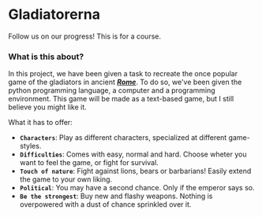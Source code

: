 # Gladiatorerna

Follow us on our progress! This is for a course.

### What is this about?

In this project, we have been given a task to recreate the once popular game of the gladiators in ancient [*__Rome__*](https://sv.wikipedia.org/wiki/Rome). To do so, we've been given the python programming language, a computer and a programming environment. This game will be made as a text-based game, but I still believe you might like it.

What it has to offer:

- **`Characters`**: Play as different characters, specialized at different game-styles.
- **`Difficulties`**: Comes with easy, normal and hard. Choose wheter you want to feel the game, or fight for survival.
- **`Touch of nature`**: Fight against lions, bears or barbarians! Easily extend the game to your own liking.
- **`Political`**: You may have a second chance. Only if the emperor says so.
- **`Be the strongest`**: Buy new and flashy weapons. Nothing is overpowered with a dust of chance sprinkled over it.